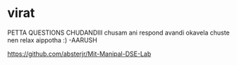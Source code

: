 # virat
PETTA QUESTIONS CHUDANDIII chusam ani respond avandi okavela chuste nen relax aippotha :)
-AARUSH

https://github.com/absterjr/Mit-Manipal-DSE-Lab
